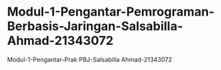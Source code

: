 # Modul-1-Pengantar-Pemrograman-Berbasis-Jaringan-Salsabilla-Ahmad-21343072
Modul-1-Pengantar-Prak PBJ-Salsabilla Ahmad-21343072
